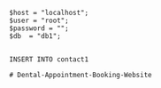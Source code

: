 
    $host = "localhost";
    $user = "root";
    $password = "";
    $db  = "db1";


    INSERT INTO contact1
    
    # Dental-Appointment-Booking-Website

